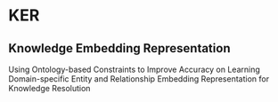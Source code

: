 # KER
## Knowledge Embedding Representation

Using Ontology-based Constraints to Improve Accuracy on Learning Domain-specific Entity and Relationship Embedding Representation for Knowledge Resolution

